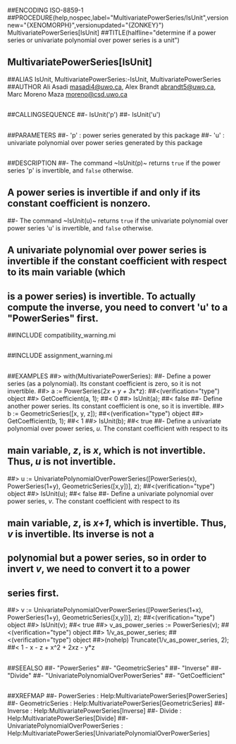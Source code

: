 ##ENCODING ISO-8859-1
##PROCEDURE(help,nospec,label="MultivariatePowerSeries/IsUnit",versionnew="{XENOMORPH}",versionupdated="{ZONKEY}") MultivariatePowerSeries[IsUnit]
##TITLE(halfline="determine if a power series or univariate polynomial over power series is a unit")
##    MultivariatePowerSeries[IsUnit]
##ALIAS IsUnit, MultivariatePowerSeries:-IsUnit, MultivariatePowerSeries
##AUTHOR Ali Asadi masadi4@uwo.ca, Alex Brandt abrandt5@uwo.ca, Marc Moreno Maza moreno@csd.uwo.ca
##
##CALLINGSEQUENCE
##- IsUnit('p')
##- IsUnit('u')
##
##PARAMETERS
##- 'p' : power series generated by this package
##- 'u' : univariate polynomial over power series generated by this package
##
##DESCRIPTION
##- The command ~IsUnit(p)~ returns `true` if the power series 'p' is invertible, and `false` otherwise.
##  A power series is invertible if and only if its constant coefficient is nonzero.
##- The command ~IsUnit(u)~ returns `true` if the univariate polynomial over power series 'u' is invertible, and `false` otherwise.
##  A univariate polynomial over power series is invertible if the constant coefficient with respect to its main variable (which
##  is a power series) is invertible. To actually compute the inverse, you need to convert 'u' to a "PowerSeries" first.
##INCLUDE compatibility_warning.mi
##
##INCLUDE assignment_warning.mi
##
##EXAMPLES
##> with(MultivariatePowerSeries):
##- Define a power series (as a polynomial). Its constant coefficient is zero, so it is not invertible.
##> a := PowerSeries(2*x + y + 3*x*z):
##<(verification="type") object
##> GetCoefficient(a, 1);
##< 0
##> IsUnit(a);
##< false
##- Define another power series. Its constant coefficient is one, so it is invertible. 
##> b := GeometricSeries([x, y, z]);
##<(verification="type") object
##> GetCoefficient(b, 1);
##< 1
##> IsUnit(b);
##< true
##- Define a univariate polynomial over power series, _u_. The constant coefficient with respect to its
##  main variable, _z_, is _x_, which is not invertible. Thus, _u_ is not invertible.
##> u := UnivariatePolynomialOverPowerSeries([PowerSeries(x), PowerSeries(1+y), GeometricSeries([x,y])], z);
##<(verification="type") object
##> IsUnit(u);
##< false
##- Define a univariate polynomial over power series, _v_. The constant coefficient with respect to its
##  main variable, _z_, is _x+1_, which is invertible. Thus, _v_ is invertible. Its inverse is not a
##  polynomial but a power series, so in order to invert _v_, we need to convert it to a power
##  series first.
##> v := UnivariatePolynomialOverPowerSeries([PowerSeries(1+x), PowerSeries(1+y), GeometricSeries([x,y])], z);
##<(verification="type") object
##> IsUnit(v);
##< true
##> v_as_power_series := PowerSeries(v);
##<(verification="type") object
##> 1/v_as_power_series;
##<(verification="type") object
##>(nohelp) Truncate(1/v_as_power_series, 2);
##< 1 - x - z + x^2 + 2*x*z - y*z
##
##SEEALSO
##- "PowerSeries"
##- "GeometricSeries"
##- "Inverse"
##- "Divide"
##- "UnivariatePolynomialOverPowerSeries"
##- "GetCoefficient"
##
##XREFMAP
##- PowerSeries : Help:MultivariatePowerSeries[PowerSeries] 
##- GeometricSeries : Help:MultivariatePowerSeries[GeometricSeries] 
##- Inverse : Help:MultivariatePowerSeries[Inverse]
##- Divide : Help:MultivariatePowerSeries[Divide]
##- UnivariatePolynomialOverPowerSeries : Help:MultivariatePowerSeries[UnivariatePolynomialOverPowerSeries]
